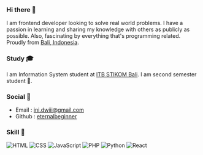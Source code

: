 ### Hi there 👋

I am frontend developer looking to solve real world problems.
I have a passion in learning and sharing my knowledge with others
as publicly as possible. Also, fascinating by everything that's programming
related. Proudly from [Bali, Indonesia](url-map).

### Study 🎓

I am Information System student at [ITB STIKOM Bali](url-university).
I am second semester student 🍻.

### Social 📢

- Email : [ini.dwiii@gmail.com](mailto:ini.dwiii@gmail.com)
- Github : [eternalbeginner](https://github.com/eternalbeginner)

### Skill 🤹

![HTML][url-badge-html]
![CSS][url-badge-css]
![JavaScript][url-badge-javascript]
![PHP][url-badge-php]
![Python][url-badge-python]
![React][url-badge-react]

[url-badge-html]: https://img.shields.io/badge/HTML-Intermediate-orange
[url-badge-css]: https://img.shields.io/badge/CSS-Intermediate-blue
[url-badge-javascript]: https://img.shields.io/badge/JavaScript-Intermediate-yellow
[url-badge-php]: https://img.shields.io/badge/PHP-Intermediate-blue
[url-badge-python]: https://img.shields.io/badge/Python-Beginner-yellow
[url-badge-react]: https://img.shields.io/badge/React-Beginner-cyan

[url-map]: https://goo.gl/maps/kfQTAYw1PDgvb51n9
[url-university]: https://stikom-bali.ac.id/

